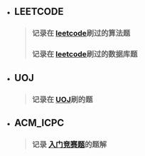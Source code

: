 * ## LEETCODE
    > ### 记录在 [leetcode](https://github.com/maoqifan1/leetcode/tree/master/题解)刷过的算法题
    > ### 记录在 [leetcode](https://github.com/maoqifan1/leetcode/tree/master/数据库题解)刷过的数据库题

* ## UOJ
    > ### 记录在 [UOJ](https://github.com/maoqifan1/leetcode/tree/master/UOJ)刷的题

* ## ACM_ICPC
    > ### 记录 [入门竞赛题](https://github.com/maoqifan1/leetcode/tree/master/acm_icpc)的题解
